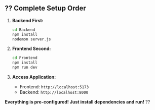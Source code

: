 ## ?? Complete Setup Order

1. **Backend First:**
   ```bash
   cd Backend
   npm install
   nodemon server.js
   ```

2. **Frontend Second:**
   ```bash
   cd Frontend
   npm install
   npm run dev
   ```

3. **Access Application:**
   - Frontend: `http://localhost:5173`
   - Backend: `http://localhost:8000`

**Everything is pre-configured! Just install dependencies and run!** ??